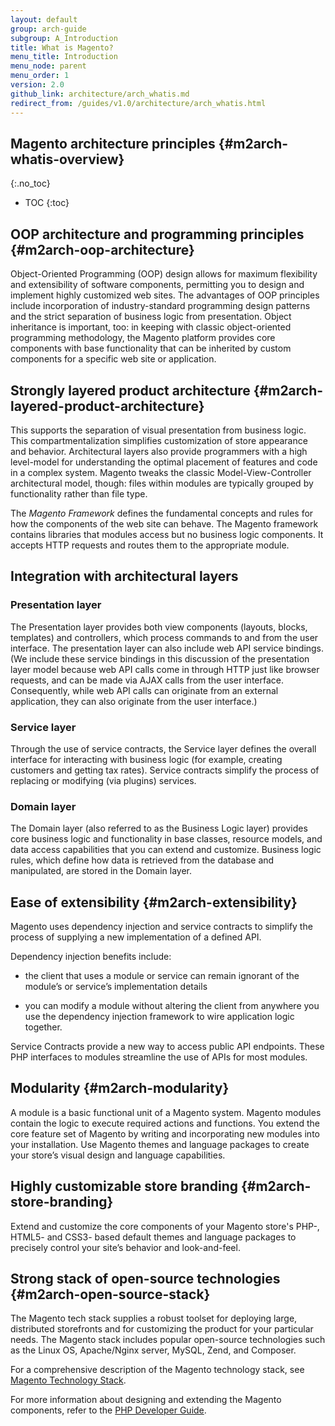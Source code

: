 ```yaml
---
layout: default
group: arch-guide
subgroup: A_Introduction
title: What is Magento?
menu_title: Introduction
menu_node: parent
menu_order: 1
version: 2.0
github_link: architecture/arch_whatis.md
redirect_from: /guides/v1.0/architecture/arch_whatis.html
---
```


## Magento architecture principles {#m2arch-whatis-overview}
{:.no_toc}

* TOC
{:toc}


## OOP architecture and programming principles {#m2arch-oop-architecture}

Object-Oriented Programming (OOP) design allows for maximum flexibility and extensibility of software components, permitting you to design and implement highly customized web sites. The advantages of OOP principles include incorporation of industry-standard programming design patterns and the strict separation of business logic from presentation. Object inheritance is important, too: in keeping with classic object-oriented programming methodology, the Magento platform provides core components with base functionality that can be inherited by custom components for a specific web site or application.

## Strongly layered product architecture {#m2arch-layered-product-architecture}

This supports the separation of visual presentation from business logic. This compartmentalization simplifies customization of store appearance and behavior. Architectural layers also provide programmers with a high level-model for understanding the  optimal placement of features and code in a complex system. Magento tweaks the classic Model-View-Controller architectural model, though: files within modules are typically grouped by functionality rather than file type.

The *Magento Framework* defines the fundamental concepts and rules for how the components of the web site can behave. The Magento framework contains libraries that modules access but no business logic components. It accepts HTTP requests and routes them to the appropriate module.

## Integration with architectural layers

### Presentation layer

The Presentation layer provides both view components (layouts, blocks, templates) and controllers, which process commands to and from the user interface. The presentation layer can also include web API service bindings. (We include these service bindings in this discussion of the presentation layer model because  web API calls come in through HTTP just like browser requests, and can be made via AJAX calls from the user interface. Consequently, while web API calls can originate from an external application, they  can also originate from the user interface.)

### Service layer

Through the use of service contracts, the Service layer defines the overall interface for interacting with business logic (for example, creating customers and getting tax rates). Service contracts simplify the process of replacing or modifying (via plugins) services.

### Domain layer

The Domain layer (also referred to as the Business Logic layer) provides core business logic and functionality in base classes, resource models, and data access capabilities that you can extend and customize. Business logic rules, which define how data is retrieved from the database and manipulated, are stored in the Domain layer.

## Ease of extensibility {#m2arch-extensibility}

Magento uses dependency injection and service contracts to simplify the process of supplying a new implementation of a defined API.

Dependency injection benefits include:

* the client that uses a module or service can remain ignorant of the module’s or service’s  implementation details

* you can modify a module without altering the client from anywhere you use the dependency injection framework to wire application logic together.

Service Contracts provide a new way to access public API endpoints. These PHP interfaces to modules streamline the use of APIs for most modules.

## Modularity {#m2arch-modularity}

A module is a basic functional unit of a Magento system. Magento modules contain the logic to execute required actions and functions. You extend the core feature set of Magento by writing and incorporating new modules into your installation. Use Magento themes and language packages to create your store’s visual design and language capabilities.

## Highly customizable store branding {#m2arch-store-branding}

Extend and customize the core components of your Magento store's PHP-, HTML5- and CSS3- based default themes and language packages to precisely control your site’s behavior and look-and-feel.

## Strong stack of open-source technologies {#m2arch-open-source-stack}

The Magento tech stack supplies a robust toolset for deploying large, distributed storefronts and for customizing the product for your particular needs. The Magento stack includes popular open-source technologies such as the Linux OS, Apache/Nginx server, MySQL, Zend, and Composer.

For a comprehensive description of the Magento technology stack, see [Magento Technology Stack]({{page.baseurl}}architecture/tech-stack.html).

<div class="bs-callout bs-callout-info" id="info">

  <p>For more information about designing and extending the Magento components, refer to the <a href="{{page.baseurl}}extension-dev-guide/bk-extension-dev-guide.html" target="_blank">PHP Developer Guide</a>.</p>

</div>
